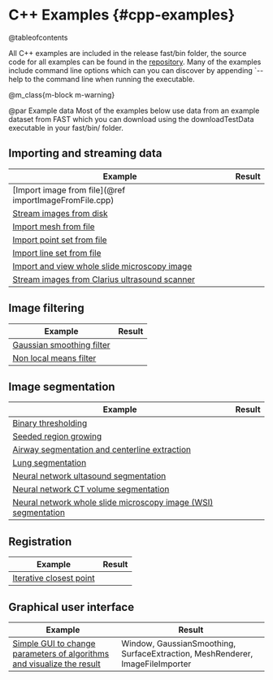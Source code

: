 C++ Examples {#cpp-examples}
=============================
@tableofcontents


All C++ examples are included in the release fast/bin folder, the source code for all examples can be found in the [repository](https://github.com/smistad/FAST/tree/master/source/FAST/Examples).
Many of the examples include command line options which can you can discover by appending `--help to the command line when running the executable.

@m_class{m-block m-warning}

@par Example data
    Most of the examples below use data from an example dataset from FAST which you
    can download using the downloadTestData executable in your fast/bin/ folder.

## Importing and streaming data
|Example|Result|
|----|----|
| [Import image from file](@ref importImageFromFile.cpp) |  |
| [Stream images from disk](https://github.com/smistad/FAST/wiki/Example:-Stream-images-from-disk) | |
| [Import mesh from file](https://github.com/smistad/FAST/wiki/Example:-Import-Mesh-From-File) | |
| [Import point set from file](https://github.com/smistad/FAST/wiki/Example:-Import-Point-Set-From-File) | |
| [Import line set from file](https://github.com/smistad/FAST/wiki/Example:-Import-Line-Set-From-File) | |
| [Import and view whole slide microscopy image](https://github.com/smistad/FAST/wiki/Example:-Import-and-view-WSI) | |
| [Stream images from Clarius ultrasound scanner](https://github.com/smistad/FAST/blob/master/source/FAST/Examples/DataImport/clariusStreaming.cpp) | |

## Image filtering
|Example|Result|
|----|----|
| [Gaussian smoothing filter](https://github.com/smistad/FAST/wiki/Example:-Gaussian-smoothing-filter) | |
| [Non local means filter](https://github.com/smistad/FAST/blob/master/source/FAST/Examples/Filtering/nonLocalMeans.cpp) | |


## Image segmentation
|Example|Result|
|----|----|
| [Binary thresholding](https://github.com/smistad/FAST/wiki/Example:-Binary-thresholding) | |
| [Seeded region growing](https://github.com/smistad/FAST/wiki/Example:-Seeded-region-growing) | |
| [Airway segmentation and centerline extraction](https://github.com/smistad/FAST/wiki/Example:-Airway-segmentation-and-centerline-extraction) | |
| [Lung segmentation](https://github.com/smistad/FAST/wiki/Example:-Lung-segmentation) | |
| [Neural network ultasound segmentation](https://github.com/smistad/FAST/wiki/Example:-Neural-network-ultasound-segmentation) | |
| [Neural network CT volume segmentation](https://github.com/smistad/FAST/wiki/Example:-Neural-network-CT-segmentation) | |
| [Neural network whole slide microscopy image (WSI) segmentation](https://github.com/smistad/FAST/wiki/Example:-Neural-network-WSI-classification) | |

## Registration
|Example|Result|
|----|----|
| [Iterative closest point](https://github.com/smistad/FAST/wiki/Example:-Iterative-closest-point) | |

## Graphical user interface
|Example|Result|
|----|----|
| [Simple GUI to change parameters of algorithms and visualize the result](https://github.com/smistad/FAST/wiki/Example:-Simple-GUI) | Window, GaussianSmoothing, SurfaceExtraction, MeshRenderer, ImageFileImporter |
